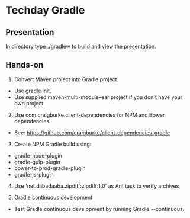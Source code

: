 Techday Gradle
=

Presentation
-

In directory type ./gradlew to build and view the presentation.

Hands-on
-

1. Convert Maven project into Gradle project.
- Use gradle init.
- Use supplied maven-multi-module-ear project if you don't have your own project.

2. Use com.craigburke.client-dependencies for NPM and Bower dependencies
- See: https://github.com/craigburke/client-dependencies-gradle

3. Create NPM Gradle build using:
- gradle-node-plugin
- gradle-gulp-plugin
- bower-to-prod-gradle-plugin
- gradle-js-plugin

4. Use 'net.diibadaaba.zipdiff:zipdiff:1.0' as Ant task to verify archives

5. Gradle continuous development
- Test Gradle continuous development by running Gradle --continuous.
